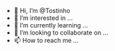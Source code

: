 - 👋 Hi, I’m @Tostinho
- 👀 I’m interested in ...
- 🌱 I’m currently learning ...
- 💞️ I’m looking to collaborate on ...
- 📫 How to reach me ...

<!---
Tostinho/Tostinho is a ✨ special ✨ repository because its `README.md` (this file) appears on your GitHub profile.
You can click the Preview link to take a look at your changes.
--->
